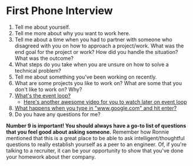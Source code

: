 # First Phone Interview

1. Tell me about yourself.
2. Tell me more about why you want to work here.
3. Tell me about a time when you had to partner with someone who disagreed with you on how to approach a project/work. What was the end goal for the project or work? How did you handle the situation? What was the outcome?
4. What steps do you take when you are unsure on how to solve a technical problem?
5. Tell me about something you've been working on recently.
6. What are some projects you like to work on? What are some that you don't like to work on? Why?
7. [What's the event loop?](http://blog.carbonfive.com/2013/10/27/the-javascript-event-loop-explained/)
    * [Here's another awesome video for you to watch later on event loop](https://www.youtube.com/watch?v=8aGhZQkoFbQ)
8. [What happens when you type in "www.google.com" and hit enter?](http://edusagar.com/articles/view/70/What-happens-when-you-type-a-URL-in-browser)
9. Do you have any questions for me? 

**Number 9 is important! You should always have a go-to list of questions that
you feel good about asking someone.** Remember how Ronnie mentioned that this is
a great place to be able to ask intelligent/thoughtful questions to really
establish yourself as a peer to an engineer. Of, if you're talking to a recruiter,
it can be your opportunity to show that you've done your homework about ther company.